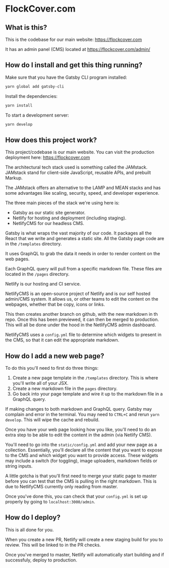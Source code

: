 # FlockCover.com

## What is this?

This is the codebase for our main website: https://flockcover.com

It has an admin panel (CMS) located at https://flockcover.com/admin/

## How do I install and get this thing running?

Make sure that you have the Gatsby CLI program installed:
```sh
yarn global add gatsby-cli
```

Install the dependencies:
```sh
yarn install
```

To start a development server:
```sh
yarn develop
```

## How does this project work?

This project/codebase is our main website. You can visit the production deployment here: https://flockcover.com

The architectural tech stack used is something called the JAMstack. JAMstack stand for client-side JavaScript, reusable APIs, and prebuilt Markup. 

The JAMstack offers an alternative to the LAMP and MEAN stacks and has some advantages like scaling, security, speed, and developer experience.

The three main pieces of the stack we're using here is:

- Gatsby as our static site generator. 
- Netlify for hosting and deployment (including staging).
- NetlifyCMS for our headless CMS.

Gatsby is what wraps the vast majority of our code. It packages all the React that we write and generates a static site. All the Gatsby page code are in the `/templates` directory.

It uses GraphQL to grab the data it needs in order to render content on the web pages.

Each GraphQL query will pull from a specific markdown file. These files are located in the `/pages` directory.

Netlify is our hosting and CI service.

NetlifyCMS is an open-source project of Netlify and is our self hosted admin/CMS system. It allows us, or other teams to edit the content on the webpages, whether that be copy, icons or links. 

This then creates another branch on github, with the new markdown in th repo. Once this has been previewed, it can then be merged to production. This will all be done under the hood in the NetlifyCMS admin dashboard.

NetlifyCMS uses a `config.yml` file to determine which widgets to present in the CMS, so that it can edit the appropriate markdown.


## How do I add a new web page? 

To do this you'll need to first do three things:

1. Create a new page template in the `/templates` directory. This is where you'll write all of your JSX.
2. Create a new markdown file in the `pages` directory. 
3. Go back into your page template and wire it up to the markdown file in a GraphQL query.

If making changes to both markdown and GraphQL query. Gatsby may complain and error in the terminal. You may need to `CTRL+C` and rerun `yarn develop`. This will wipe the cache and rebuild.

Once you have your web page looking how you like, you'll need to do an extra step to be able to edit the content in the admin (via Netlify CMS).

You'll need to go into the `static/config.yml` and add your new page as a collection. Essentially, you'll declare all the content that you want to expose to the CMS and which widget you want to provide access. These widgets may include a switch (for toggling), image uploaders, markdown fields or string inputs.

A little gotcha is that you'll first need to merge your static page to master before you can test that the CMS is pulling in the right markdown. This is due to NetlifyCMS currently only reading from master.

Once you've done this, you can check that your `config.yml` is set up properly by going to `localhost:3000/admin`.


## How do I deploy? 

This is all done for you. 

When you create a new PR, Netlify will create a new staging build for you to review. This will be linked to in the PR checks.

Once you've merged to master, Netlify will automatically start building and if successfuly, deploy to production.
